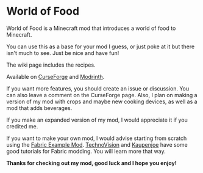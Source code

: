 # World of Food
World of Food is a Minecraft mod that introduces a world of food to Minecraft.

You can use this as a base for your mod I guess, or just poke at it but there isn't much to see. Just be nice and have fun!

The wiki page includes the recipes.

Available on [CurseForge](https://www.curseforge.com/minecraft/mc-mods/world-of-food) and [Modrinth](https://modrinth.com/mod/world-of-food).

If you want more features, you should create an issue or discussion. You can also leave a comment on the CurseForge page.
Also, I plan on making a version of my mod with crops and maybe new cooking devices, as well as a mod that adds beverages.

If you make an expanded version of my mod, I would appreciate it if you credited me.

If you want to make your own mod, I would advise starting from scratch using the [Fabric Example Mod](https://github.com/FabricMC/fabric-example-mod). [TechnoVision](https://www.youtube.com/channel/UC3n-lKS-MYlunVtErgzSFZg) and [Kaupenjoe](https://www.youtube.com/channel/UCbzPhyLcO8VP25dZ7kaUyAw) have some good tutorials for Fabric modding. You will learn more that way.

**Thanks for checking out my mod, good luck and I hope you enjoy!**
